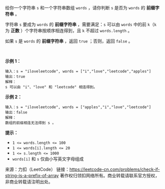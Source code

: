 给你一个字符串 ```s``` 和一个字符串数组 ```words``` ，请你判断 ```s``` 是否为 ```words``` 的 **前缀字符串** 。

字符串 ```s``` 要成为 ```words``` 的 **前缀字符串** ，需要满足：```s``` 可以由 ```words``` 中的前 ```k```（```k``` 为 **正数** ）个字符串按顺序相连得到，且 ```k``` 不超过 ```words.length``` 。

如果 ```s``` 是 ```words``` 的 **前缀字符串** ，返回 ```true``` ；否则，返回 ```false``` 。

 

**示例 1：**
```
输入：s = "iloveleetcode", words = ["i","love","leetcode","apples"]
输出：true
解释：
s 可以由 "i"、"love" 和 "leetcode" 相连得到。
```
**示例 2：**
```
输入：s = "iloveleetcode", words = ["apples","i","love","leetcode"]
输出：false
解释：
数组的前缀相连无法得到 s 。
```

**提示：**

* ```1 <= words.length <= 100```
* ```1 <= words[i].length <= 20```
* ```1 <= s.length <= 1000```
* ```words[i]``` 和 ```s``` 仅由小写英文字母组成

来源：力扣（LeetCode）
链接：https://leetcode-cn.com/problems/check-if-string-is-a-prefix-of-array
著作权归领扣网络所有。商业转载请联系官方授权，非商业转载请注明出处。